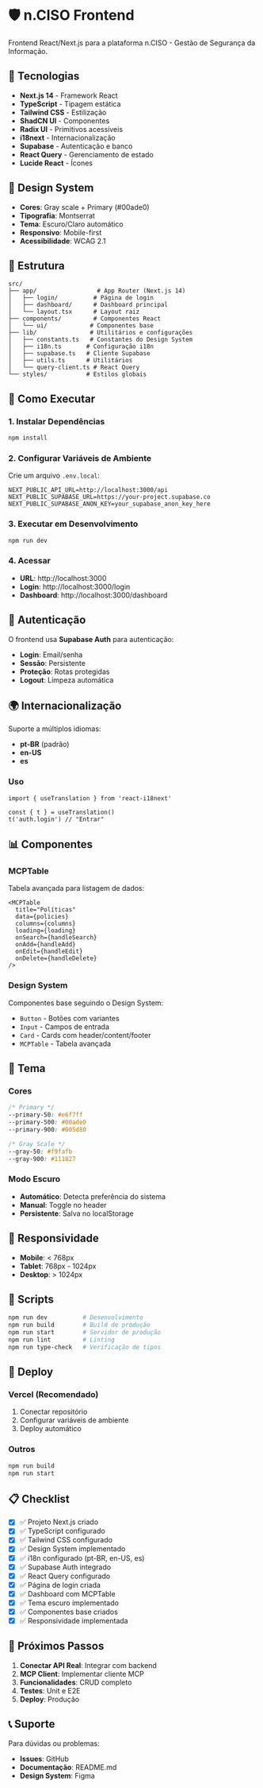 # 🛡️ n.CISO Frontend

Frontend React/Next.js para a plataforma n.CISO - Gestão de Segurança da Informação.

## 🚀 Tecnologias

- **Next.js 14** - Framework React
- **TypeScript** - Tipagem estática
- **Tailwind CSS** - Estilização
- **ShadCN UI** - Componentes
- **Radix UI** - Primitivos acessíveis
- **i18next** - Internacionalização
- **Supabase** - Autenticação e banco
- **React Query** - Gerenciamento de estado
- **Lucide React** - Ícones

## 🎨 Design System

- **Cores**: Gray scale + Primary (#00ade0)
- **Tipografia**: Montserrat
- **Tema**: Escuro/Claro automático
- **Responsivo**: Mobile-first
- **Acessibilidade**: WCAG 2.1

## 📁 Estrutura

```
src/
├── app/                 # App Router (Next.js 14)
│   ├── login/          # Página de login
│   ├── dashboard/      # Dashboard principal
│   └── layout.tsx      # Layout raiz
├── components/         # Componentes React
│   └── ui/            # Componentes base
├── lib/               # Utilitários e configurações
│   ├── constants.ts   # Constantes do Design System
│   ├── i18n.ts       # Configuração i18n
│   ├── supabase.ts   # Cliente Supabase
│   ├── utils.ts      # Utilitários
│   └── query-client.ts # React Query
└── styles/           # Estilos globais
```

## 🚀 Como Executar

### 1. Instalar Dependências
```bash
npm install
```

### 2. Configurar Variáveis de Ambiente
Crie um arquivo `.env.local`:
```env
NEXT_PUBLIC_API_URL=http://localhost:3000/api
NEXT_PUBLIC_SUPABASE_URL=https://your-project.supabase.co
NEXT_PUBLIC_SUPABASE_ANON_KEY=your_supabase_anon_key_here
```

### 3. Executar em Desenvolvimento
```bash
npm run dev
```

### 4. Acessar
- **URL**: http://localhost:3000
- **Login**: http://localhost:3000/login
- **Dashboard**: http://localhost:3000/dashboard

## 🔐 Autenticação

O frontend usa **Supabase Auth** para autenticação:

- **Login**: Email/senha
- **Sessão**: Persistente
- **Proteção**: Rotas protegidas
- **Logout**: Limpeza automática

## 🌍 Internacionalização

Suporte a múltiplos idiomas:

- **pt-BR** (padrão)
- **en-US**
- **es**

### Uso
```tsx
import { useTranslation } from 'react-i18next'

const { t } = useTranslation()
t('auth.login') // "Entrar"
```

## 📊 Componentes

### MCPTable
Tabela avançada para listagem de dados:

```tsx
<MCPTable
  title="Políticas"
  data={policies}
  columns={columns}
  loading={loading}
  onSearch={handleSearch}
  onAdd={handleAdd}
  onEdit={handleEdit}
  onDelete={handleDelete}
/>
```

### Design System
Componentes base seguindo o Design System:

- `Button` - Botões com variantes
- `Input` - Campos de entrada
- `Card` - Cards com header/content/footer
- `MCPTable` - Tabela avançada

## 🎨 Tema

### Cores
```css
/* Primary */
--primary-50: #e6f7ff
--primary-500: #00ade0
--primary-900: #005d80

/* Gray Scale */
--gray-50: #f9fafb
--gray-900: #111827
```

### Modo Escuro
- **Automático**: Detecta preferência do sistema
- **Manual**: Toggle no header
- **Persistente**: Salva no localStorage

## 📱 Responsividade

- **Mobile**: < 768px
- **Tablet**: 768px - 1024px
- **Desktop**: > 1024px

## 🔧 Scripts

```bash
npm run dev          # Desenvolvimento
npm run build        # Build de produção
npm run start        # Servidor de produção
npm run lint         # Linting
npm run type-check   # Verificação de tipos
```

## 🚀 Deploy

### Vercel (Recomendado)
1. Conectar repositório
2. Configurar variáveis de ambiente
3. Deploy automático

### Outros
```bash
npm run build
npm run start
```

## 📋 Checklist

- [x] ✅ Projeto Next.js criado
- [x] ✅ TypeScript configurado
- [x] ✅ Tailwind CSS configurado
- [x] ✅ Design System implementado
- [x] ✅ i18n configurado (pt-BR, en-US, es)
- [x] ✅ Supabase Auth integrado
- [x] ✅ React Query configurado
- [x] ✅ Página de login criada
- [x] ✅ Dashboard com MCPTable
- [x] ✅ Tema escuro implementado
- [x] ✅ Componentes base criados
- [x] ✅ Responsividade implementada

## 🎯 Próximos Passos

1. **Conectar API Real**: Integrar com backend
2. **MCP Client**: Implementar cliente MCP
3. **Funcionalidades**: CRUD completo
4. **Testes**: Unit e E2E
5. **Deploy**: Produção

## 📞 Suporte

Para dúvidas ou problemas:
- **Issues**: GitHub
- **Documentação**: README.md
- **Design System**: Figma
